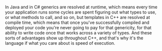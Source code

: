 In Java and in C# generics are resolved at runtime, which means every time your application runs some cycles are spent figuring out what types to use, or what methods to call, and so on, but templates in C++ are resolved at compile time, which means that once you've successfully compiled and deployed your code you're never going to pay for that genericity, for that ability to write code once that works across a variety of types. And these sorts of advantages show up throughout C++, and that's why it's the language if what you care about is speed of execution. 
